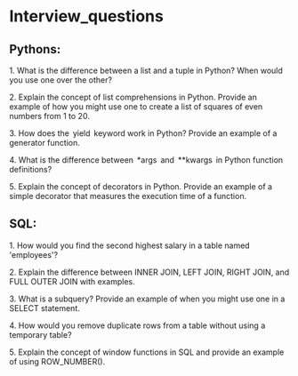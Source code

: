 # Interview_questions

## Pythons:

1.⁠ ⁠What is the difference between a list and a tuple in Python? When would you use one over the other?

2.⁠ ⁠Explain the concept of list comprehensions in Python. Provide an example of how you might use one to create a list of squares of even numbers from 1 to 20.

3.⁠ ⁠How does the ⁠ yield ⁠ keyword work in Python? Provide an example of a generator function.

4.⁠ ⁠What is the difference between ⁠ *args ⁠ and ⁠ **kwargs ⁠ in Python function definitions?

5.⁠ ⁠Explain the concept of decorators in Python. Provide an example of a simple decorator that measures the execution time of a function.


## SQL:

1.⁠ ⁠How would you find the second highest salary in a table named 'employees'?

2.⁠ ⁠Explain the difference between INNER JOIN, LEFT JOIN, RIGHT JOIN, and FULL OUTER JOIN with examples.

3.⁠ ⁠What is a subquery? Provide an example of when you might use one in a SELECT statement.

4.⁠ ⁠How would you remove duplicate rows from a table without using a temporary table?

5.⁠ ⁠Explain the concept of window functions in SQL and provide an example of using ROW_NUMBER().

